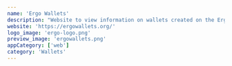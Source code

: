 ```yaml
---
name: 'Ergo Wallets'
description: "Website to view information on wallets created on the Ergo blockchain."
website: 'https://ergowallets.org/'
logo_image: 'ergo-logo.png'
preview_image: 'ergowallets.png'
appCategory: ['web']
category: 'Wallets'
---
```

